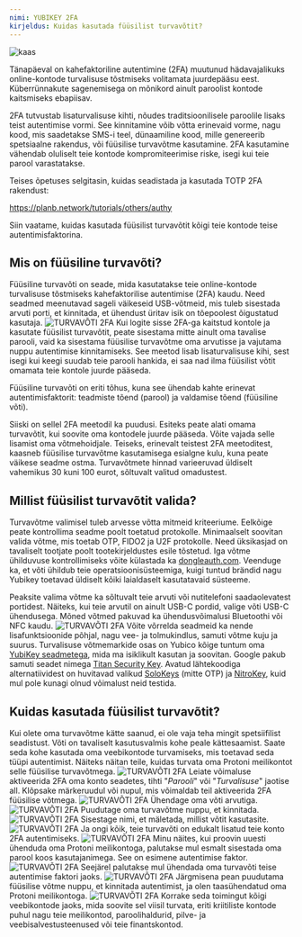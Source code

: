 ```yaml
---
nimi: YUBIKEY 2FA
kirjeldus: Kuidas kasutada füüsilist turvavõtit?
---
```

![kaas](assets/cover.webp)

Tänapäeval on kahefaktoriline autentimine (2FA) muutunud hädavajalikuks online-kontode turvalisuse tõstmiseks volitamata juurdepääsu eest. Küberrünnakute sagenemisega on mõnikord ainult paroolist kontode kaitsmiseks ebapiisav.

2FA tutvustab lisaturvalisuse kihti, nõudes traditsioonilisele paroolile lisaks teist autentimise vormi. See kinnitamine võib võtta erinevaid vorme, nagu kood, mis saadetakse SMS-i teel, dünaamiline kood, mille genereerib spetsiaalne rakendus, või füüsilise turvavõtme kasutamine. 2FA kasutamine vähendab oluliselt teie kontode kompromiteerimise riske, isegi kui teie parool varastatakse.

Teises õpetuses selgitasin, kuidas seadistada ja kasutada TOTP 2FA rakendust:

https://planb.network/tutorials/others/authy

Siin vaatame, kuidas kasutada füüsilist turvavõtit kõigi teie kontode teise autentimisfaktorina.

## Mis on füüsiline turvavõti?

Füüsiline turvavõti on seade, mida kasutatakse teie online-kontode turvalisuse tõstmiseks kahefaktorilise autentimise (2FA) kaudu. Need seadmed meenutavad sageli väikeseid USB-võtmeid, mis tuleb sisestada arvuti porti, et kinnitada, et ühendust üritav isik on tõepoolest õigustatud kasutaja.
![TURVAVÕTI 2FA](assets/notext/01.webp)
Kui logite sisse 2FA-ga kaitstud kontole ja kasutate füüsilist turvavõtit, peate sisestama mitte ainult oma tavalise parooli, vaid ka sisestama füüsilise turvavõtme oma arvutisse ja vajutama nuppu autentimise kinnitamiseks. See meetod lisab lisaturvalisuse kihi, sest isegi kui keegi suudab teie parooli hankida, ei saa nad ilma füüsilist võtit omamata teie kontole juurde pääseda.

Füüsiline turvavõti on eriti tõhus, kuna see ühendab kahte erinevat autentimisfaktorit: teadmiste tõend (parool) ja valdamise tõend (füüsiline võti).

Siiski on sellel 2FA meetodil ka puudusi. Esiteks peate alati omama turvavõtit, kui soovite oma kontodele juurde pääseda. Võite vajada selle lisamist oma võtmehoidjale. Teiseks, erinevalt teistest 2FA meetoditest, kaasneb füüsilise turvavõtme kasutamisega esialgne kulu, kuna peate väikese seadme ostma. Turvavõtmete hinnad varieeruvad üldiselt vahemikus 30 kuni 100 eurot, sõltuvalt valitud omadustest.

## Millist füüsilist turvavõtit valida?

Turvavõtme valimisel tuleb arvesse võtta mitmeid kriteeriume.
Eelkõige peate kontrollima seadme poolt toetatud protokolle. Minimaalselt soovitan valida võtme, mis toetab OTP, FIDO2 ja U2F protokolle. Need üksikasjad on tavaliselt tootjate poolt tootekirjeldustes esile tõstetud. Iga võtme ühilduvuse kontrollimiseks võite külastada ka [dongleauth.com](https://www.dongleauth.com/dongles/).
Veenduge ka, et võti ühildub teie operatsioonisüsteemiga, kuigi tuntud brändid nagu Yubikey toetavad üldiselt kõiki laialdaselt kasutatavaid süsteeme.

Peaksite valima võtme ka sõltuvalt teie arvuti või nutitelefoni saadaolevatest portidest. Näiteks, kui teie arvutil on ainult USB-C pordid, valige võti USB-C ühendusega. Mõned võtmed pakuvad ka ühendusvõimalusi Bluetoothi või NFC kaudu.
![TURVAVÕTI 2FA](assets/notext/02.webp)
Võite võrrelda seadmeid ka nende lisafunktsioonide põhjal, nagu vee- ja tolmukindlus, samuti võtme kuju ja suurus.
Turvalisuse võtmemarkide osas on Yubico kõige tuntum oma [YubiKey seadmetega](https://www.yubico.com/), mida ma isiklikult kasutan ja soovitan. Google pakub samuti seadet nimega [Titan Security Key](https://store.google.com/fr/product/titan_security_key). Avatud lähtekoodiga alternatiividest on huvitavad valikud [SoloKeys](https://solokeys.com/) (mitte OTP) ja [NitroKey](https://www.nitrokey.com/products/nitrokeys), kuid mul pole kunagi olnud võimalust neid testida.
## Kuidas kasutada füüsilist turvavõtit?

Kui olete oma turvavõtme kätte saanud, ei ole vaja teha mingit spetsiifilist seadistust. Võti on tavaliselt kasutusvalmis kohe peale kättesaamist. Saate seda kohe kasutada oma veebikontode turvamiseks, mis toetavad seda tüüpi autentimist. Näiteks näitan teile, kuidas turvata oma Protoni meilikontot selle füüsilise turvavõtmega.
![TURVAVÕTI 2FA](assets/notext/03.webp)
Leiate võimaluse aktiveerida 2FA oma konto seadetes, tihti "*Parooli*" või "*Turvalisuse*" jaotise all. Klõpsake märkeruudul või nupul, mis võimaldab teil aktiveerida 2FA füüsilise võtmega.
![TURVAVÕTI 2FA](assets/notext/04.webp)
Ühendage oma võti arvutiga.
![TURVAVÕTI 2FA](assets/notext/05.webp)
Puudutage oma turvavõtme nuppu, et kinnitada.
![TURVAVÕTI 2FA](assets/notext/06.webp)
Sisestage nimi, et mäletada, millist võtit kasutasite.
![TURVAVÕTI 2FA](assets/notext/07.webp)
Ja ongi kõik, teie turvavõti on edukalt lisatud teie konto 2FA autentimiseks.
![TURVAVÕTI 2FA](assets/notext/08.webp)
Minu näites, kui proovin uuesti ühenduda oma Protoni meilikontoga, palutakse mul esmalt sisestada oma parool koos kasutajanimega. See on esimene autentimise faktor.
![TURVAVÕTI 2FA](assets/notext/09.webp)
Seejärel palutakse mul ühendada oma turvavõti teise autentimise faktori jaoks.
![TURVAVÕTI 2FA](assets/notext/10.webp)
Järgmisena pean puudutama füüsilise võtme nuppu, et kinnitada autentimist, ja olen taasühendatud oma Protoni meilikontoga.
![TURVAVÕTI 2FA](assets/notext/11.webp)
Korrake seda toimingut kõigi veebikontode jaoks, mida soovite sel viisil turvata, eriti kriitiliste kontode puhul nagu teie meilikontod, paroolihaldurid, pilve- ja veebisalvestusteenused või teie finantskontod.
